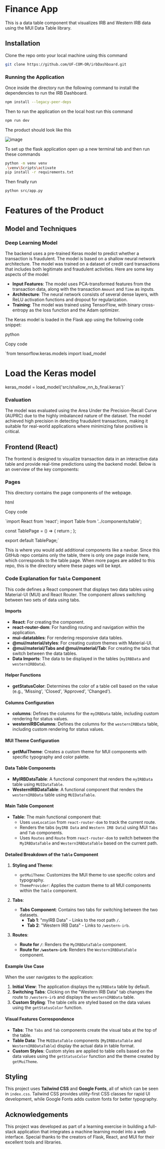 # Finance App

This is a data table component that visualizes IRB and Western IRB data using the MUI Data Table library.

## Installation

Clone the repo onto your local machine using this command

```bash
git clone https://github.com/UF-COM-OR/irbDashboard.git
```

### Running the Application

Once inside the directory run the following command to install the dependencies to run the IRB Dashboard.

```bash
npm install --legacy-peer-deps
```

Then to run the application on the local host run this command

```bash
npm run dev
```
The product should look like this

![image](https://github.com/user-attachments/assets/85096e0f-e18e-491d-8bd4-a530d57c78fa)

To set up the flask application open up a new terminal tab and then run these commands

```bash
python -m venv venv
.\venv\Scripts\activate
pip install -r requirements.txt
```
Then finally run 
```bash
python src/app.py
```
# Features of the Product

Model and Techniques
--------------------

### Deep Learning Model

The backend uses a pre-trained Keras model to predict whether a transaction is fraudulent. The model is based on a shallow neural network architecture. The model was trained on a dataset of credit card transactions that includes both legitimate and fraudulent activities. Here are some key aspects of the model:

-   **Input Features**: The model uses PCA-transformed features from the transaction data, along with the transaction `Amount` and `Time` as inputs.
-   **Architecture**: The neural network consists of several dense layers, with ReLU activation functions and dropout for regularization.
-   **Training**: The model was trained using TensorFlow, with binary cross-entropy as the loss function and the Adam optimizer.

The Keras model is loaded in the Flask app using the following code snippet:

python

Copy code

`from tensorflow.keras.models import load_model

# Load the Keras model
keras_model = load_model('src/shallow_nn_b_final.keras')`

### Evaluation

The model was evaluated using the Area Under the Precision-Recall Curve (AUPRC) due to the highly imbalanced nature of the dataset. The model achieved high precision in detecting fraudulent transactions, making it suitable for real-world applications where minimizing false positives is critical.

Frontend (React)
----------------

The frontend is designed to visualize transaction data in an interactive data table and provide real-time predictions using the backend model. Below is an overview of the key components:

### Pages

This directory contains the page components of the webpage.

html

Copy code

`import React from 'react';
import Table from '../components/table';

const TablePage = () => {
  return <Table />;
};

export default TablePage;`

This is where you would add additional components like a navbar. Since this GitHub repo contains only the table, there is only one page inside here, which corresponds to the table page. When more pages are added to this repo, this is the directory where these pages will be kept.

### Code Explanation for `Table` Component

This code defines a React component that displays two data tables using Material-UI (MUI) and React Router. The component allows switching between two sets of data using tabs.

#### Imports

-   **React**: For creating the component.
-   **react-router-dom**: For handling routing and navigation within the application.
-   **mui-datatables**: For rendering responsive data tables.
-   **@mui/material/styles**: For creating custom themes with Material-UI.
-   **@mui/material/Tabs and @mui/material/Tab**: For creating the tabs that switch between the data tables.
-   **Data Imports**: The data to be displayed in the tables (`myIRBData` and `westernIRBData`).

#### Helper Functions

-   **getStatusColor**: Determines the color of a table cell based on the value (e.g., 'Missing', 'Closed', 'Approved', 'Changed').

#### Columns Configuration

-   **columns**: Defines the columns for the `myIRBData` table, including custom rendering for status values.
-   **westernIRBColumns**: Defines the columns for the `westernIRBData` table, including custom rendering for status values.

#### MUI Theme Configuration

-   **getMuiTheme**: Creates a custom theme for MUI components with specific typography and color palette.

#### Data Table Components

-   **MyIRBDataTable**: A functional component that renders the `myIRBData` table using `MUIDataTable`.
-   **WesternIRBDataTable**: A functional component that renders the `westernIRBData` table using `MUIDataTable`.

#### Main Table Component

-   **Table**: The main functional component that:
    -   Uses `useLocation` from `react-router-dom` to track the current route.
    -   Renders the tabs (`myIRB Data` and `Western IRB Data`) using MUI `Tabs` and `Tab` components.
    -   Uses `Routes` and `Route` from `react-router-dom` to switch between the `MyIRBDataTable` and `WesternIRBDataTable` based on the current path.

#### Detailed Breakdown of the `Table` Component

1.  **Styling and Theme**:

    -   `getMuiTheme`: Customizes the MUI theme to use specific colors and typography.
    -   `ThemeProvider`: Applies the custom theme to all MUI components within the `Table` component.
2.  **Tabs**:

    -   **Tabs Component**: Contains two tabs for switching between the two datasets.
        -   **Tab 1**: "myIRB Data" - Links to the root path `/`.
        -   **Tab 2**: "Western IRB Data" - Links to `/western-irb`.
3.  **Routes**:

    -   **Route for `/`**: Renders the `MyIRBDataTable` component.
    -   **Route for `/western-irb`**: Renders the `WesternIRBDataTable` component.

#### Example Use Case

When the user navigates to the application:

1.  **Initial View**: The application displays the `myIRBData` table by default.
2.  **Switching Tabs**: Clicking on the "Western IRB Data" tab changes the route to `/western-irb` and displays the `westernIRBData` table.
3.  **Custom Styling**: The table cells are styled based on the data values using the `getStatusColor` function.

#### Visual Features Correspondence

-   **Tabs**: The `Tabs` and `Tab` components create the visual tabs at the top of the table.
-   **Table Data**: The `MUIDataTable` components (`MyIRBDataTable` and `WesternIRBDataTable`) display the actual data in table format.
-   **Custom Styles**: Custom styles are applied to table cells based on the data values using the `getStatusColor` function and the theme created by `getMuiTheme`.

Styling
-------

This project uses **Tailwind CSS** and **Google Fonts**, all of which can be seen in `index.css`. Tailwind CSS provides utility-first CSS classes for rapid UI development, while Google Fonts adds custom fonts for better typography.

Acknowledgements
----------------

This project was developed as part of a learning exercise in building a full-stack application that integrates a machine learning model into a web interface. Special thanks to the creators of Flask, React, and MUI for their excellent tools and libraries.
